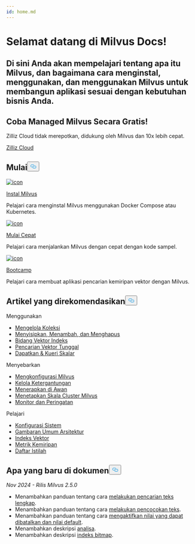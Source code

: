 ```yaml
---
id: home.md
---
```

<div class="doc-h1-wrapper">
<p><h1 class="title">
Selamat datang di Milvus Docs!</h1></p>
<p><h2 class="sub-title">
Di sini Anda akan mempelajari tentang apa itu Milvus, dan bagaimana cara menginstal, menggunakan, dan menggunakan Milvus untuk membangun aplikasi sesuai dengan kebutuhan bisnis Anda.</h2></p>
</div>
<div class="doc-home-promotion-wrapper">
  <div class="promotion-content">
    <h2 class="promotion-title">Coba Managed Milvus Secara Gratis!</h2>
    <p class="promotion-desc">Zilliz Cloud tidak merepotkan, didukung oleh Milvus dan 10x lebih cepat.</p>
  </div>
  <div class="cta-wrapper">
   <a class="cta-global" href="https://cloud.zilliz.com/signup?utm_source=partner&utm_medium=referral&utm_campaign=2025-02-24_doc_home_milvus.io">Zilliz Cloud</a></div>
</div>
<h2 id="Get-Started" class="common-anchor-header">Mulai<button data-href="#Get-Started" class="anchor-icon" translate="no">
      <svg translate="no"
        aria-hidden="true"
        focusable="false"
        height="20"
        version="1.1"
        viewBox="0 0 16 16"
        width="16"
      >
        <path
          fill="#0092E4"
          fill-rule="evenodd"
          d="M4 9h1v1H4c-1.5 0-3-1.69-3-3.5S2.55 3 4 3h4c1.45 0 3 1.69 3 3.5 0 1.41-.91 2.72-2 3.25V8.59c.58-.45 1-1.27 1-2.09C10 5.22 8.98 4 8 4H4c-.98 0-2 1.22-2 2.5S3 9 4 9zm9-3h-1v1h1c1 0 2 1.22 2 2.5S13.98 12 13 12H9c-.98 0-2-1.22-2-2.5 0-.83.42-1.64 1-2.09V6.25c-1.09.53-2 1.84-2 3.25C6 11.31 7.55 13 9 13h4c1.45 0 3-1.69 3-3.5S14.5 6 13 6z"
        ></path>
      </svg>
    </button></h2><div class="card-wrapper">
<div class="start_card_container">
  
   <a href="/docs/id/install_standalone-docker.md"> <img translate="no" src="/docs/v2.6.x/assets/home_install.svg" alt="icon" />
   </a> <a href="/docs/id/install_standalone-docker.md"> <p class="link-btn">Instal Milvus</p> </a><p>Pelajari cara menginstal Milvus menggunakan Docker Compose atau Kubernetes.</p>
</div>
<div class="start_card_container">
  
   <a href="/docs/id/quickstart.md"> <img translate="no" src="/docs/v2.6.x/assets/home_quick_start.svg" alt="icon" />
   </a> <a href="/docs/id/quickstart.md"> <p class="link-btn">Mulai Cepat</p> </a><p>Pelajari cara menjalankan Milvus dengan cepat dengan kode sampel.</p>
</div>
<div class="start_card_container">
  
   <a href="/bootcamp"> <img translate="no" src="/docs/v2.6.x/assets/home_bootcamp.svg" alt="icon" />
   </a> <a href="/bootcamp"> <p class="link-btn">Bootcamp</p> </a><p>
  Pelajari cara membuat aplikasi pencarian kemiripan vektor dengan Milvus.  </p>
</div>
</div>
<h2 id="Recommended-articles" class="common-anchor-header">Artikel yang direkomendasikan<button data-href="#Recommended-articles" class="anchor-icon" translate="no">
      <svg translate="no"
        aria-hidden="true"
        focusable="false"
        height="20"
        version="1.1"
        viewBox="0 0 16 16"
        width="16"
      >
        <path
          fill="#0092E4"
          fill-rule="evenodd"
          d="M4 9h1v1H4c-1.5 0-3-1.69-3-3.5S2.55 3 4 3h4c1.45 0 3 1.69 3 3.5 0 1.41-.91 2.72-2 3.25V8.59c.58-.45 1-1.27 1-2.09C10 5.22 8.98 4 8 4H4c-.98 0-2 1.22-2 2.5S3 9 4 9zm9-3h-1v1h1c1 0 2 1.22 2 2.5S13.98 12 13 12H9c-.98 0-2-1.22-2-2.5 0-.83.42-1.64 1-2.09V6.25c-1.09.53-2 1.84-2 3.25C6 11.31 7.55 13 9 13h4c1.45 0 3-1.69 3-3.5S14.5 6 13 6z"
        ></path>
      </svg>
    </button></h2><div class="doc-home-recommend-section">
<div class="recomment-item">
  <p>Menggunakan</p>
<ul>
<li><a href="/docs/id/manage-collections.md">Mengelola Koleksi</a></li>
<li><a href="/docs/id/insert-update-delete.md">Menyisipkan, Menambah, dan Menghapus</a></li>
<li><a href="/docs/id/index-vector-fields.md">Bidang Vektor Indeks</a></li>
<li><a href="/docs/id/single-vector-search.md">Pencarian Vektor Tunggal</a></li>
<li><a href="/docs/id/get-and-scalar-query.md">Dapatkan &amp; Kueri Skalar</a></li>
</ul>
</div>
<div class="recomment-item">
  <p>Menyebarkan</p>
<ul>
<li><a href="/docs/id/configure-docker.md">Mengkonfigurasi Milvus</a></li>
<li><a href="/docs/id/deploy_s3.md">Kelola Ketergantungan</a></li>
<li><a href="/docs/id/eks.md">Menerapkan di Awan</a></li>
<li><a href="/docs/id/scaleout.md">Menetapkan Skala Cluster Milvus</a></li>
<li><a href="/docs/id/monitor_overview.md">Monitor dan Peringatan</a></li>
</ul>
</div>
<div class="recomment-item">
  <p>Pelajari</p>
<ul>
<li><a href="/docs/id/system_configuration.md">Konfigurasi Sistem</a></li>
<li><a href="/docs/id/architecture_overview.md">Gambaran Umum Arsitektur</a></li>
<li><a href="/docs/id/index.md">Indeks Vektor</a></li>
<li><a href="/docs/id/metric.md">Metrik Kemiripan</a></li>
<li><a href="/docs/id/glossary.md">Daftar Istilah</a></li>
</ul>
</div>
</div>
<div class="doc-home-what-is-new">
<h2 id="Whats-new-in-docs" class="common-anchor-header">Apa yang baru di dokumen<button data-href="#Whats-new-in-docs" class="anchor-icon" translate="no">
      <svg translate="no"
        aria-hidden="true"
        focusable="false"
        height="20"
        version="1.1"
        viewBox="0 0 16 16"
        width="16"
      >
        <path
          fill="#0092E4"
          fill-rule="evenodd"
          d="M4 9h1v1H4c-1.5 0-3-1.69-3-3.5S2.55 3 4 3h4c1.45 0 3 1.69 3 3.5 0 1.41-.91 2.72-2 3.25V8.59c.58-.45 1-1.27 1-2.09C10 5.22 8.98 4 8 4H4c-.98 0-2 1.22-2 2.5S3 9 4 9zm9-3h-1v1h1c1 0 2 1.22 2 2.5S13.98 12 13 12H9c-.98 0-2-1.22-2-2.5 0-.83.42-1.64 1-2.09V6.25c-1.09.53-2 1.84-2 3.25C6 11.31 7.55 13 9 13h4c1.45 0 3-1.69 3-3.5S14.5 6 13 6z"
        ></path>
      </svg>
    </button></h2><p><em>Nov 2024 - Rilis Milvus 2.5.0</em></p>
<ul>
<li>Menambahkan panduan tentang cara <a href="/docs/id/full-text-search.md">melakukan pencarian teks lengkap</a>.</li>
<li>Menambahkan panduan tentang cara <a href="/docs/id/keyword-match.md">melakukan pencocokan teks</a>.</li>
<li>Menambahkan panduan tentang cara <a href="/docs/id/nullable-and-default.md">mengaktifkan nilai yang dapat dibatalkan dan nilai default</a>.</li>
<li>Menambahkan deskripsi <a href="/docs/id/analyzer-overview.md">analisa</a>.</li>
<li>Menambahkan deskripsi <a href="/docs/id/bitmap.md">indeks bitmap</a>.</li>
</ul>
</div>
